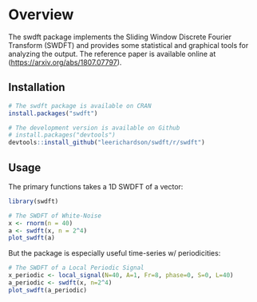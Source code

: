 <!-- README.md is generated from README.Rmd. Please edit that file -->
Overview
========

The swdft package implements the Sliding Window Discrete Fourier Transform (SWDFT) and provides some statistical and graphical tools for analyzing the output. The reference paper is available online at (<https://arxiv.org/abs/1807.07797>).

Installation
------------

``` r
# The swdft package is available on CRAN
install.packages("swdft")

# The development version is available on Github 
# install.packages("devtools")
devtools::install_github("leerichardson/swdft/r/swdft")
```

Usage
-----

The primary functions takes a 1D SWDFT of a vector:

``` r
library(swdft)

# The SWDFT of White-Noise 
x <- rnorm(n = 40)
a <- swdft(x, n = 2^4)
plot_swdft(a)
```

But the package is especially useful time-series w/ periodicities:

``` r
# The SWDFT of a Local Periodic Signal
x_periodic <- local_signal(N=40, A=1, Fr=8, phase=0, S=0, L=40)
a_periodic <- swdft(x, n=2^4)
plot_swdft(a_periodic)
```
